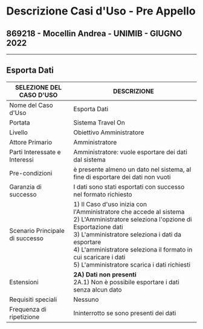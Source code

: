 # Descrizione Casi d'Uso - Pre Appello
## 869218 - Mocellin Andrea - UNIMIB -  GIUGNO 2022
<hr>

## Esporta Dati
| SELEZIONE DEL CASO D'USO | DESCRIZIONE |
| --- | --- |
| Nome del Caso d'Uso | Esporta Dati |
| Portata | Sistema Travel On |
| Livello | Obiettivo Amministratore |
| Attore Primario | Amministratore |
| Parti Interessate e Interessi | Amministratore: vuole esportare dei dati dal sistema |
| Pre-condizioni |è presente almeno un dato nel sistema, al fine di esportare dei dati non vuoti |
| Garanzia di successo | I dati sono stati esportati con successo nel formato richiesto |
| Scenario Principale di successo | 1) Il Caso d'uso inizia con l'Amministratore che accede al sistema <br> 2) L'Amministratore seleziona l'opzione di Esportazione dati <br> 3) L'amministratore seleziona i dati da esportare  <br> 4) L'amministratore seleziona il formato in cui scaricare i dati <br>5) L'amministratore scarica i dati richiesti|
| Estensioni | __2A) Dati non presenti__<br>2A.1) Non è possibile esportare i dati senza alcun dato| 
| Requisiti speciali | Nessuno |
| Frequenza di ripetizione | Ininterrotto se sono presenti dei dati| 
